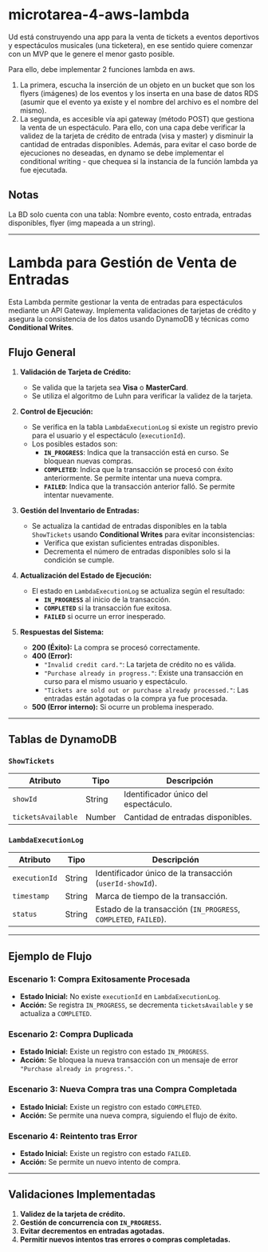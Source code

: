 # microtarea-4-aws-lambda

Ud está construyendo una app para la venta de tickets a eventos deportivos y espectáculos musicales (una ticketera), en ese sentido quiere comenzar con un MVP que le genere el menor gasto posible.

Para ello, debe implementar 2 funciones lambda en aws.
1. La primera, escucha la inserción de un objeto en un bucket que son los flyers (imágenes) de los eventos y los inserta en una base de datos RDS (asumir que el evento ya existe y el nombre del archivo es el nombre del mismo).
2. La segunda, es accesible vía api gateway (método POST) que gestiona la venta de un espectáculo. Para ello, con una capa debe verificar la validez de la tarjeta de crédito de entrada (visa y master) y disminuir la cantidad de entradas disponibles. Además, para evitar el caso borde de ejecuciones no deseadas, en dynamo se debe implementar el conditional writing - que chequea si la instancia de la función lambda ya fue ejecutada.

## Notas
La BD solo cuenta con una tabla: Nombre evento, costo entrada, entradas disponibles, flyer (img mapeada a un string).

---
# Lambda para Gestión de Venta de Entradas

Esta Lambda permite gestionar la venta de entradas para espectáculos mediante un API Gateway. Implementa validaciones de tarjetas de crédito y asegura la consistencia de los datos usando DynamoDB y técnicas como **Conditional Writes**.

## Flujo General

1. **Validación de Tarjeta de Crédito:**
   - Se valida que la tarjeta sea **Visa** o **MasterCard**.
   - Se utiliza el algoritmo de Luhn para verificar la validez de la tarjeta.

2. **Control de Ejecución:**
   - Se verifica en la tabla `LambdaExecutionLog` si existe un registro previo para el usuario y el espectáculo (`executionId`).
   - Los posibles estados son:
     - **`IN_PROGRESS`**: Indica que la transacción está en curso. Se bloquean nuevas compras.
     - **`COMPLETED`**: Indica que la transacción se procesó con éxito anteriormente. Se permite intentar una nueva compra.
     - **`FAILED`**: Indica que la transacción anterior falló. Se permite intentar nuevamente.

3. **Gestión del Inventario de Entradas:**
   - Se actualiza la cantidad de entradas disponibles en la tabla `ShowTickets` usando **Conditional Writes** para evitar inconsistencias:
     - Verifica que existan suficientes entradas disponibles.
     - Decrementa el número de entradas disponibles solo si la condición se cumple.

4. **Actualización del Estado de Ejecución:**
   - El estado en `LambdaExecutionLog` se actualiza según el resultado:
     - **`IN_PROGRESS`** al inicio de la transacción.
     - **`COMPLETED`** si la transacción fue exitosa.
     - **`FAILED`** si ocurre un error inesperado.

5. **Respuestas del Sistema:**
   - **200 (Éxito):** La compra se procesó correctamente.
   - **400 (Error):**
     - `"Invalid credit card."`: La tarjeta de crédito no es válida.
     - `"Purchase already in progress."`: Existe una transacción en curso para el mismo usuario y espectáculo.
     - `"Tickets are sold out or purchase already processed."`: Las entradas están agotadas o la compra ya fue procesada.
   - **500 (Error interno):** Si ocurre un problema inesperado.

---

## Tablas de DynamoDB

### `ShowTickets`
| Atributo          | Tipo   | Descripción                          |
|--------------------|--------|--------------------------------------|
| `showId`          | String | Identificador único del espectáculo. |
| `ticketsAvailable`| Number | Cantidad de entradas disponibles.    |

### `LambdaExecutionLog`
| Atributo          | Tipo   | Descripción                                             |
|--------------------|--------|---------------------------------------------------------|
| `executionId`     | String | Identificador único de la transacción (`userId-showId`). |
| `timestamp`       | String | Marca de tiempo de la transacción.                      |
| `status`          | String | Estado de la transacción (`IN_PROGRESS`, `COMPLETED`, `FAILED`). |

---

## Ejemplo de Flujo

### Escenario 1: Compra Exitosamente Procesada
- **Estado Inicial:** No existe `executionId` en `LambdaExecutionLog`.
- **Acción:** Se registra `IN_PROGRESS`, se decrementa `ticketsAvailable` y se actualiza a `COMPLETED`.

### Escenario 2: Compra Duplicada
- **Estado Inicial:** Existe un registro con estado `IN_PROGRESS`.
- **Acción:** Se bloquea la nueva transacción con un mensaje de error `"Purchase already in progress."`.

### Escenario 3: Nueva Compra tras una Compra Completada
- **Estado Inicial:** Existe un registro con estado `COMPLETED`.
- **Acción:** Se permite una nueva compra, siguiendo el flujo de éxito.

### Escenario 4: Reintento tras Error
- **Estado Inicial:** Existe un registro con estado `FAILED`.
- **Acción:** Se permite un nuevo intento de compra.

---

## Validaciones Implementadas

1. **Validez de la tarjeta de crédito.**
2. **Gestión de concurrencia con `IN_PROGRESS`.**
3. **Evitar decrementos en entradas agotadas.**
4. **Permitir nuevos intentos tras errores o compras completadas.**

